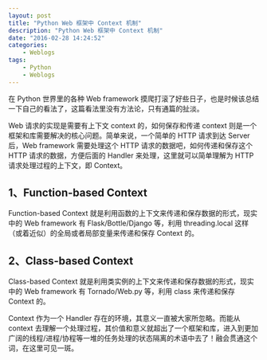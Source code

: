 ```yaml
---
layout: post
title: "Python Web 框架中 Context 机制"
description: "Python Web 框架中 Context 机制"
date: "2016-02-28 14:24:52"
categories:
    - Weblogs
tags:
    - Python
    - Weblogs
---
```


在 Python 世界里的各种 Web framework 摸爬打滚了好些日子，也是时候该总结一下自己的看法了，这篇看法里没有方法论，只有通篇的扯淡。

Web 请求的实现是需要有上下文 context 的，如何保存和传递 context 则是一个框架和库需要解决的核心问题。简单来说，一个简单的 HTTP 请求到达 Server 后，Web framework 需要处理这个 HTTP 请求的数据吧，如何传递和保存这个 HTTP 请求的数据，方便后面的 Handler 来处理，这里就可以简单理解为 HTTP 请求处理过程的上下文，即 Context。

## 1、Function-based Context

Function-based Context 就是利用函数的上下文来传递和保存数据的形式，现实中的 Web framework 有 Flask/Bottle/Django 等，利用 threading.local 这样（或着近似）的全局或者局部变量来传递和保存 Context 的。

## 2、Class-based Context

Class-based Context 就是利用类实例的上下文来传递和保存数据的形式，现实中的 Web framework 有 Tornado/Web.py 等，利用 class 来传递和保存 Context 的。

Context 作为一个 Handler 存在的环境，其意义一直被大家所忽略。而能从 context 去理解一个处理过程，其价值和意义就超出了一个框架和库，进入到更加广阔的线程/进程/协程等一堆的任务处理的状态隔离的术语中去了！融会贯通这个词，在这里可见一斑。